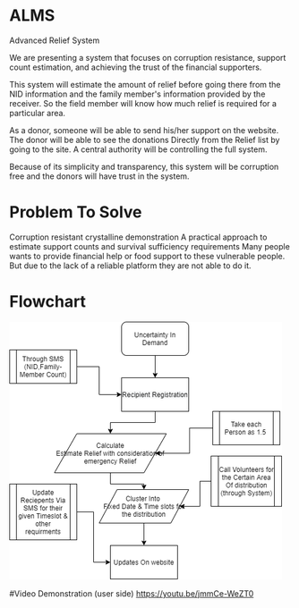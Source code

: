 # ALMS
Advanced Relief System

We are presenting a system that focuses on corruption resistance, support count estimation, and achieving the trust of the financial supporters. 

This system will estimate the amount of relief before going there from the NID information and the family member's information provided by the receiver. So the field member will know how much relief is required for a particular area. 

As a donor, someone will be able to send his/her support on the website. The donor will be able to see the donations Directly from the Relief list by going to the site. A central authority will be controlling the full system. 

Because of its simplicity and transparency, this system will be corruption free and the donors will have trust in the system.

# Problem To Solve
Corruption resistant crystalline demonstration
A practical approach to estimate support counts and survival sufficiency requirements
Many people wants to provide financial help or food support to these vulnerable people. But due to the lack of a reliable platform they are not able to do it.

# Flowchart
![](Demand_Uncertainity.png)

#Video Demonstration (user side)
https://youtu.be/jmmCe-WeZT0
